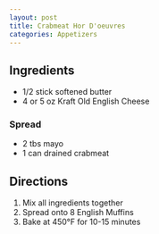 ```yaml
---
layout: post
title: Crabmeat Hor D'oeuvres
categories: Appetizers
---
```


## Ingredients 

- 1/2 stick softened butter
- 4 or 5 oz Kraft Old English Cheese

### Spread
- 2 tbs mayo
- 1 can drained crabmeat


## Directions

1. Mix all ingredients together
2. Spread onto 8 English Muffins
3. Bake at 450&deg;F for 10-15 minutes
